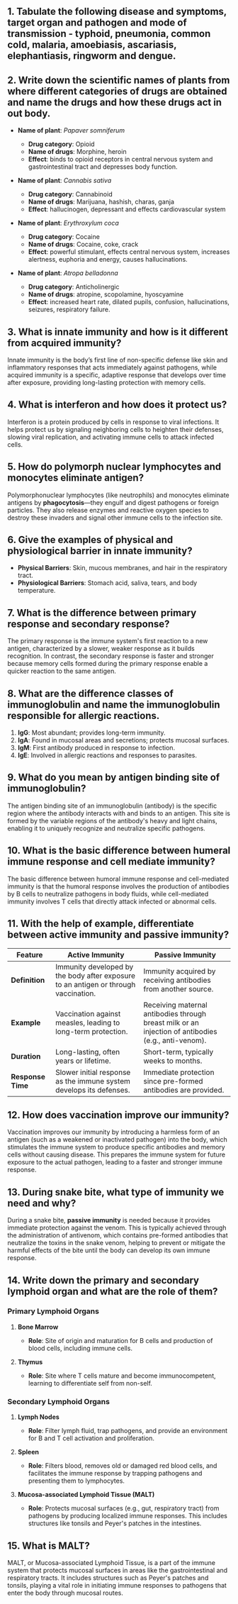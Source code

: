 ## 1. Tabulate the following disease and symptoms, target organ and pathogen and mode of transmission - typhoid, pneumonia, common cold, malaria, amoebiasis, ascariasis, elephantiasis, ringworm and dengue. 
## 2. Write down the scientific names of plants from where different categories of drugs are obtained and name the drugs and how these drugs act in out body. 
- **Name of plant**: *Papaver somniferum*
    - **Drug category**: Opioid 
    - **Name of drugs**: Morphine, heroin
    - **Effect**: binds to opioid receptors in central nervous system and gastrointestinal tract and depresses body function.

- **Name of plant**: *Cannabis sativa*
    - **Drug category**: Cannabinoid 
    - **Name of drugs**: Marijuana, hashish, charas, ganja
    - **Effect**: hallucinogen, depressant and effects cardiovascular system

- **Name of plant**: *Erythroxylum coca*
    - **Drug category**: Cocaine
    - **Name of drugs**: Cocaine, coke, crack
    - **Effect**: powerful stimulant, effects central nervous system, increases alertness, euphoria and energy, causes hallucinations.  

- **Name of plant**: *Atropa belladonna*
    - **Drug category**: Anticholinergic  
    - **Name of drugs**: atropine, scopolamine, hyoscyamine 
    - **Effect**: increased heart rate, dilated pupils, confusion, hallucinations, seizures, respiratory failure. 

## 3. What is innate immunity and how is it different from acquired immunity? 
Innate immunity is the body’s first line of non-specific defense like skin and inflammatory responses that acts immediately against pathogens, while acquired immunity is a specific, adaptive response that develops over time after exposure, providing long-lasting protection with memory cells.

## 4. What is interferon and how does it protect us? 
Interferon is a protein produced by cells in response to viral infections. It helps protect us by signaling neighboring cells to heighten their defenses, slowing viral replication, and activating immune cells to attack infected cells.

## 5. How do polymorph nuclear lymphocytes and monocytes eliminate antigen? 
Polymorphonuclear lymphocytes (like neutrophils) and monocytes eliminate antigens by **phagocytosis**—they engulf and digest pathogens or foreign particles. They also release enzymes and reactive oxygen species to destroy these invaders and signal other immune cells to the infection site.

## 6. Give the examples of physical and physiological barrier in innate immunity? 
- **Physical Barriers**: Skin, mucous membranes, and hair in the respiratory tract.
- **Physiological Barriers**: Stomach acid, saliva, tears, and body temperature.

## 7. What is the difference between primary response and secondary response? 
The primary response is the immune system's first reaction to a new antigen, characterized by a slower, weaker response as it builds recognition. In contrast, the secondary response is faster and stronger because memory cells formed during the primary response enable a quicker reaction to the same antigen.

## 8. What are the difference classes of immunoglobulin and name the immunoglobulin responsible for allergic reactions. 
1. **IgG**: Most abundant; provides long-term immunity.
2. **IgA**: Found in mucosal areas and secretions; protects mucosal surfaces.
3. **IgM**: First antibody produced in response to infection.
4. **IgE**: Involved in allergic reactions and responses to parasites.

## 9. What do you mean by antigen binding site of immunoglobulin? 
The antigen binding site of an immunoglobulin (antibody) is the specific region where the antibody interacts with and binds to an antigen. This site is formed by the variable regions of the antibody's heavy and light chains, enabling it to uniquely recognize and neutralize specific pathogens.

## 10. What is the basic difference between humeral immune response and cell mediate immunity? 
The basic difference between humoral immune response and cell-mediated immunity is that the humoral response involves the production of antibodies by B cells to neutralize pathogens in body fluids, while cell-mediated immunity involves T cells that directly attack infected or abnormal cells.

## 11. With the help of example, differentiate between active immunity and passive immunity? 
| **Feature**           | **Active Immunity**                                        | **Passive Immunity**                                         |
|-----------------------|----------------------------------------------------------|------------------------------------------------------------|
| **Definition**        | Immunity developed by the body after exposure to an antigen or through vaccination. | Immunity acquired by receiving antibodies from another source. |
| **Example**           | Vaccination against measles, leading to long-term protection. | Receiving maternal antibodies through breast milk or an injection of antibodies (e.g., anti-venom). |
| **Duration**          | Long-lasting, often years or lifetime.                  | Short-term, typically weeks to months.                     |
| **Response Time**     | Slower initial response as the immune system develops its defenses. | Immediate protection since pre-formed antibodies are provided. |


## 12. How does vaccination improve our immunity? 
Vaccination improves our immunity by introducing a harmless form of an antigen (such as a weakened or inactivated pathogen) into the body, which stimulates the immune system to produce specific antibodies and memory cells without causing disease. This prepares the immune system for future exposure to the actual pathogen, leading to a faster and stronger immune response.

## 13. During snake bite, what type of immunity we need and why? 
During a snake bite, **passive immunity** is needed because it provides immediate protection against the venom. This is typically achieved through the administration of antivenom, which contains pre-formed antibodies that neutralize the toxins in the snake venom, helping to prevent or mitigate the harmful effects of the bite until the body can develop its own immune response.

## 14. Write down the primary and secondary lymphoid organ and what are the role of them? 
### Primary Lymphoid Organs
1. **Bone Marrow**
   - **Role**: Site of origin and maturation for B cells and production of blood cells, including immune cells.

2. **Thymus**
   - **Role**: Site where T cells mature and become immunocompetent, learning to differentiate self from non-self.

### Secondary Lymphoid Organs
1. **Lymph Nodes**
   - **Role**: Filter lymph fluid, trap pathogens, and provide an environment for B and T cell activation and proliferation.

2. **Spleen**
   - **Role**: Filters blood, removes old or damaged red blood cells, and facilitates the immune response by trapping pathogens and presenting them to lymphocytes.

3. **Mucosa-associated Lymphoid Tissue (MALT)**
   - **Role**: Protects mucosal surfaces (e.g., gut, respiratory tract) from pathogens by producing localized immune responses. This includes structures like tonsils and Peyer's patches in the intestines.

## 15. What is MALT? 
MALT, or Mucosa-associated Lymphoid Tissue, is a part of the immune system that protects mucosal surfaces in areas like the gastrointestinal and respiratory tracts. It includes structures such as Peyer's patches and tonsils, playing a vital role in initiating immune responses to pathogens that enter the body through mucosal routes.
